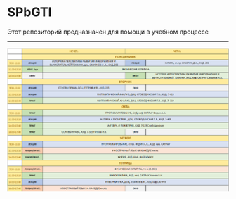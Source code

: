 # SPbGTI
Этот репозиторий предназначен для помощи в учебном процессе
________
![Alt-текст](https://github.com/Veldorn/SPbGTI/blob/main/Расписание.png "Расписание")
